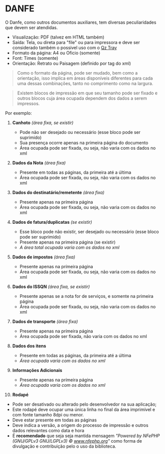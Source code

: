 # DANFE
O Danfe, como outros documentos auxiliares, tem diversas peculiaridades que devem ser atendidas.

- Visualização: PDF (talvez em HTML também)
- Saída: Tela, ou direta para "file" ou para impressora e deve ser considerado também o possivel uso com o [Qz Tray](https://qz.io/download/)
- Formato da página: A4 ou Oficio (somente)
- Font: Times (somente)
- Orientação: Retrato ou Paisagem (definido por tag do xml)

> Como o formato da página, pode ser mudado, bem como a orientação, isso implica em áreas disponíveis diferentes para cada uma dessas combinações, tanto no comprimento como na largura.

> Existem blocos de impressão em que seu tamanho pode ser fixado e outros blocos cuja área ocupada dependem dos dados a serem impressos.

Por exemplo:

1. **Canhoto** *(área fixa, se existir)*

   * Pode não ser desejado ou necessário (esse bloco pode ser suprimido)
   * Sua presença ocorre apenas na primeira página do documento
   * Área ocupada pode ser fixada, ou seja, não varia com os dados no xml

2. **Dados da Nota** *(área fixa)*

   * Presente em todas as páginas, da primeira até a última
   * Área ocupada pode ser fixada, ou seja, não varia com os dados no xml

3. **Dados do destinatário/remetente** *(área fixa)*

   * Presente apenas na prímeira página
   * Área ocupada pode ser fixada, ou seja, não varia com os dados no xml
 
4. **Dados de fatura/duplicatas** *(se existir)*

   * Esse bloco pode não existir, ser desejado ou necessário (esse bloco pode ser suprimido)
   * Presente apenas na primeira página (se existir)
   * _A área total ocupada varia com os dados no xml_

5. **Dados de impostos** *(área fixa)*

   * Presente apenas na prímeira página
   * Área ocupada pode ser fixada, ou seja, não varia com os dados no xml

6. **Dados do ISSQN** *(área fixa, se existir)*

   * Presente apenas se a nota for de serviços, e somente na primeira página
   * Área ocupada pode ser fixada, ou seja, não varia com os dados no xml

7. **Dados de transporte** *(área fixa)*

   * Presente apenas na prímeira página
   * Área ocupada pode ser fixada, não varia com os dados no xml

8. **Dados dos itens**

   * Presente em todas as páginas, da primeira até a última
   * _Área ocupada varia com os dados no xml_

9. **Informações Adicionais**

   * Presente apenas na prímeira página
   * _Área ocupada varia com os dados no xml_

10. **Rodapé**

   * Pode ser desativado ou alterado pelo desenvolvedor na sua aplicação;
   * Este rodapé deve ocupar uma única linha no final da área imprimível e com fonte tamanho 8dpi ou menor.
   * Deve estar presente em todas as páginas
   * Deve indica a versão, a origem do processo de impressão e outros dados relevantes como data e hora
   * É **recomendado** que seja seja mantida mensagem *"Powered by NFePHP (GNU/GPLv3 GNU/LGPLv3) © www.nfephp.org"*  como forma de divulgação e contribuição pelo o uso da biblioteca.

